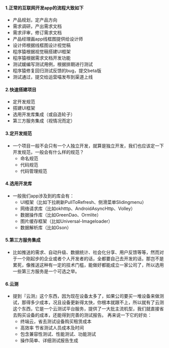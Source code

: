 #### 1.正常的互联网开发app的流程大致如下
* 产品规划，定产品方向
* 需求调研，产出需求文档
* 需求评审，修订需求文档
* 产品经理画app线框图提供给设计师
* 设计师根据线框图设计视觉稿
* 程序猿根据视觉稿搭建UI框架
* 程序猿根据需求文档开发功能
* 测试媛编写测试用例，根据排期进行测试
* 程序猿修复回归测试反馈的bug，提交beta版
* 测试通过，提交给运营喵发布到渠道上线


#### 2.快速搭建项目
* 定开发规范
* 搭建UI框架
* 选用开发库集成（或自造轮子）
* 第三方服务集成（视情况而定）


#### 3.定开发规范
- 一个项目一般不会只有一个人独立开发，就算是独立开发，我们也应该定一下开发规范，一般会有什么样的规范？
	* 命名规范
	* 代码规范
	* 代码管理规范


#### 4.选用开发库
- 一般我们app涉及到的库会有：
	* UI框架（比如下拉刷新PullToRefresh、侧滑菜单Slidingmenu）
	* 网络请求库（比如okhtttp、AndroidAsyncHttp、Volley）
	* 数据操作库（比如GreenDao、Ormlite）
	* 图片缓存框架（比如Universal-Imageloader）
	* 数据解析库（比如Gson）


#### 5.第三方服务集成
- 比如推送的需求、自动升级、数据统计、社会化分享、用户反馈等等，然而对于一个刚起步的企业或者个人开发者的话，全都要自己去开发的话，那岂不是累死，像推送这种有一定的技术门槛，能做好都能成立一家公司了，所以选用一些第三方服务是一个可选之举。


#### 6.云测
- 提到『云测』这个东西，因为现在设备太多了，如果公司要买一堆设备来做测试，那得多少成本，况且设备更新得太快，你根本就跟不上，所以就有了云测这个东西，它是一个云测试平台服务，提供了一大批主流机型，我们就直接省去购买设备的成本，还能得到完善的测试报告。
再来说一下它的好处：
	* 终端云，省去测试设备购买租赁成本
	* 高效率 节省测试人员成本及时间
	* 包含兼容性测试、性能测试、功能测试
	* 操作简单、详细测试报告生成



